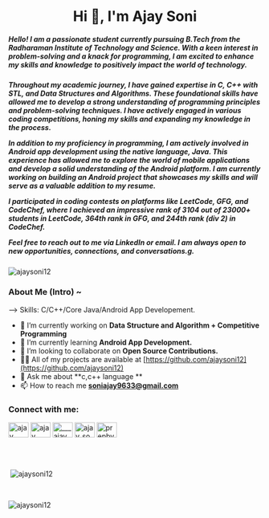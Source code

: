 <h1 align="center">Hi 👋, I'm Ajay Soni</h1>
<h5>Hello! I am a passionate student currently pursuing B.Tech from the Radharaman Institute of Technology and Science. With a keen interest in problem-solving and a knack for programming, I am excited to enhance my skills and knowledge to positively impact the world of technology. </h5>

<h5>
Throughout my academic journey, I have gained expertise in C, C++ with STL, and Data Structures and Algorithms. These foundational skills have allowed me to develop a strong understanding of programming principles and problem-solving techniques. I have actively engaged in various coding competitions, honing my skills and expanding my knowledge in the process.

In addition to my proficiency in programming, I am actively involved in Android app development using the native language, Java. This experience has allowed me to explore the world of mobile applications and develop a solid understanding of the Android platform. I am currently working on building an Android project that showcases my skills and will serve as a valuable addition to my resume.

I participated in coding contests on platforms like LeetCode, GFG, and CodeChef, where I achieved an impressive rank of 3104 out of 23000+ students in LeetCode, 364th rank in GFG, and 244th rank (div 2) in CodeChef. 

Feel free to reach out to me via LinkedIn or email. I am always open to new opportunities, connections, and conversations.g. </h5>

<p align="left"> <img src="https://komarev.com/ghpvc/?username=ajaysoni12&label=Profile%20views&color=0e75b6&style=flat" alt="ajaysoni12" /> </p>

<h3>About Me (Intro) ~ </h3>

-->  Skills: C/C++/Core Java/Android App Developement.
- 🔭 I’m currently working on **Data Structure and Algorithm + Competitive Programming**
- 🌱 I’m currently learning **Android App Development.**
- 👯 I’m looking to collaborate on **Open Source Contributions.**
- 👨‍💻 All of my projects are available at [https://github.com/ajaysoni12](https://github.com/ajaysoni12)
- 💬 Ask me about **c,c++ language **
- 📫 How to reach me **soniajay9633@gmail.com**

<h3 align="left">Connect with me:</h3>
<p align="left">
<a href="https://www.linkedin.com/in/ajay-soni-75b970237/" target="blank"><img align="center" src="https://raw.githubusercontent.com/rahuldkjain/github-profile-readme-generator/master/src/images/icons/Social/linked-in-alt.svg" alt="ajay soni" height="30" width="40" /></a>
<a href="https://www.facebook.com/profile.php?id=100028676499462" target="blank"><img align="center" src="https://raw.githubusercontent.com/rahuldkjain/github-profile-readme-generator/master/src/images/icons/Social/facebook.svg" alt="ajay soni" height="30" width="40" /></a>
<a href="https://www.instagram.com/___ajay_soni___/" target="blank"><img align="center" src="https://raw.githubusercontent.com/rahuldkjain/github-profile-readme-generator/master/src/images/icons/Social/instagram.svg" alt="___ajay_soni___" height="30" width="40" /></a>
<a href="https://www.codechef.com/users/ajay_soni123" target="blank"><img align="center" src="https://th.bing.com/th/id/OIP.bEw5gprO2onAMq9ieFg67QHaFj?pid=ImgDet&w=800&h=600&rs=1" alt="ajay_soni123" height="30" width="40" /></a>
<a href="https://mycode.prepbytes.com/profile/ajaf10y" target="blank"><img align="center" src="https://mycode.prepbytes.com/public/apple-icon-57x57.png" alt="prepbytes" height="30" width="40" /></a>
</p>

<br>
<br>
<p>&nbsp;<img align="center" src="https://github-readme-stats.vercel.app/api?username=ajaysoni12&show_icons=true&locale=en" alt="ajaysoni12" /></p>
 <br>
<p><img align="center" src="https://github-readme-streak-stats.herokuapp.com/?user=ajaysoni12&" alt="ajaysoni12" /></p>

